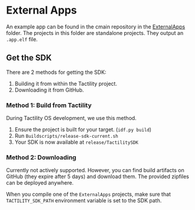 # External Apps

An example app can be found in the cmain repository in the [ExternalApps](https://github.com/ByteWelder/Tactility/tree/main/ExternalApps) folder.
The projects in this folder are standalone projects. They output an `.app.elf` file. 

## Get the SDK

There are 2 methods for getting the SDK:
1. Building it from within the Tactility project.
2. Downloading it from GitHub.

### Method 1: Build from Tactility

During Tactility OS development, we use this method.

1. Ensure the project is built for your target. (`idf.py build`)
2. Run `Buildscripts/release-sdk-current.sh`
3. Your SDK is now available at `release/TactilitySDK`

### Method 2: Downloading

Currently not actively supported. However, you can find build artifacts on GitHub (they expire after 5 days) and download them.
The provided zipfiles can be deployed anywhere.

When you compile one of the `ExternalApps` projects, make sure that `TACTILITY_SDK_PATH` environment variable is set to the SDK path.


